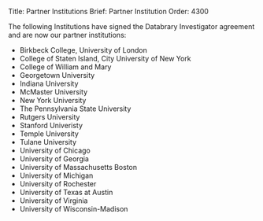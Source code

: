Title: Partner Institutions
Brief: Partner Institution
Order: 4300

The following Institutions have signed the Databrary Investigator agreement and are now our partner institutions:

* Birkbeck College, University of London
* College of Staten Island, City University of New York
* College of William and Mary
* Georgetown University
* Indiana University
* McMaster University
* New York University
* The Pennsylvania State University
* Rutgers University
* Stanford Univeristy
* Temple University
* Tulane University
* University of Chicago
* University of Georgia
* University of Massachusetts Boston
* University of Michigan 
* University of Rochester
* University of Texas at Austin
* University of Virginia
* University of Wisconsin-Madison
